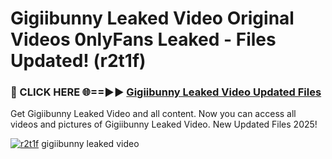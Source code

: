 # Gigiibunny Leaked Video Original Videos 0nlyFans Leaked - Files Updated! (r2t1f)

<h3>🔴 CLICK HERE 🌐==►► <a href="https://tinyurl.com/x26r9saj" rel="nofollow">Gigiibunny Leaked Video Updated Files</a></h3>

Get Gigiibunny Leaked Video and all content. Now you can access all videos and pictures of Gigiibunny Leaked Video. New Updated Files 2025!

[![r2t1f](https://i.imgur.com/LkgZPqh.gif)](https://tinyurl.com/x26r9saj)
gigiibunny leaked video